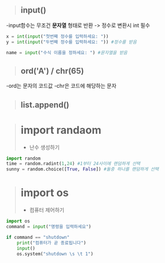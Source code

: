 >## input()    
-input함수는 무조건 **문자열** 형태로 반환 -> 정수로 변환시 int 필수

```python
x = int(input("첫번째 정수를 입력하세요: "))
y = int(input("두번째 정수를 입력하세요: ")) #정수를 받음

name = input("수식 이름을 정하세요: ") #뮨자열을 받음
```

>## ord('A') / chr(65)
-ord는 문자의 코드값
-chr은 코드에 해당하는 문자

>## list.append()
>

># import randaom
>- 난수 생성하기
```python
import random
time = random.radint(1,24) #1부터 24사이에 랜덤하게 선택
sunny = random.choice([True, False]) #둘중 하나를 랜덤하게 선택
```

># import os
>- 컴퓨터 제어하기
```python
import os
command = input("명령을 입력하세요")

if command == "shutdown"
    print("컴퓨터가 곧 종료됩니다")
    input()
    os.system("shutdown \s \t 1")
```
